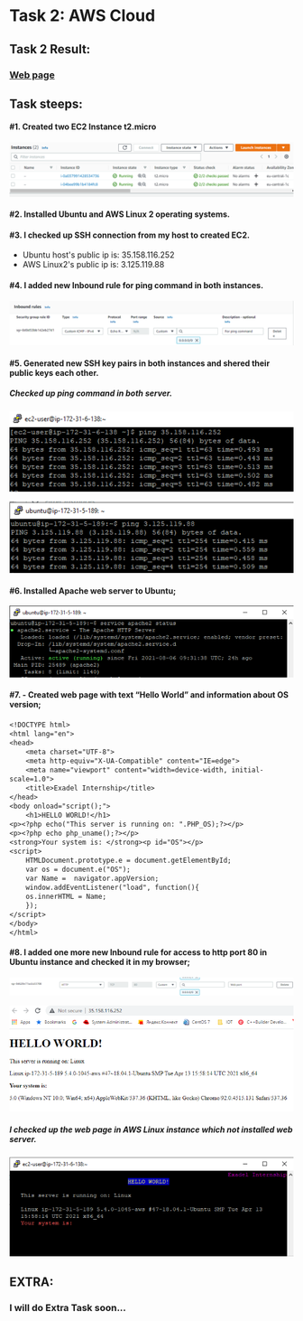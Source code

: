 # Task 2: AWS Cloud


## Task 2 Result:
### [Web page](http://35.158.116.252/)

## Task steeps:
#### #1. Created two EC2 Instance t2.micro
![Instances](/Task2/img/instances.png)

#### #2. Installed Ubuntu and AWS Linux 2 operating systems. 

#### #3. I checked up SSH connection from my host to created EC2. 
* Ubuntu host's public ip is: 35.158.116.252
* AWS Linux2's public ip is: 3.125.119.88

#### #4. I added new Inbound rule for ping command in both instances.
![Inbound rule](/Task2/img/ping-rule.png)
#### #5. Generated new SSH key pairs in both instances and shered their public keys each other.
##### Checked up ping command in both server.
![AWS Linux ping](/Task2/img/AWS-Linux-ping.png)

![Ubuntu rule](/Task2/img/Ubuntu-ping.png)

#### #6. Installed Apache web server to Ubuntu;
![Apache web server](/Task2/img/apache.png)

#### #7. - Created web page with text “Hello World” and information about OS version;
    <!DOCTYPE html>
    <html lang="en">
    <head>
        <meta charset="UTF-8">
        <meta http-equiv="X-UA-Compatible" content="IE=edge">
        <meta name="viewport" content="width=device-width, initial-scale=1.0">
        <title>Exadel Internship</title>
    </head>
    <body onload="script();">
        <h1>HELLO WORLD!</h1>
    <p><?php echo("This server is running on: ".PHP_OS);?></p>
    <p><?php echo php_uname();?></p>
    <strong>Your system is: </strong><p id="OS"></p>
    <script>
        HTMLDocument.prototype.e = document.getElementById;
        var os = document.e("OS");
        var Name =  navigator.appVersion;
        window.addEventListener("load", function(){
        os.innerHTML = Name;
        });
    </script>
    </body>
    </html>
 

#### #8. I added one more new Inbound rule for access to http port 80 in Ubuntu instance and checked it in my browser;

![Web rule](/Task2/img/web-rule.png)

![Web page](/Task2/img/web-page.png)

#####  I checked up the web page in AWS Linux instance which not installed web server.
![Web page](/Task2/img/lynx.png)


## EXTRA: 
### I will do Extra Task soon...